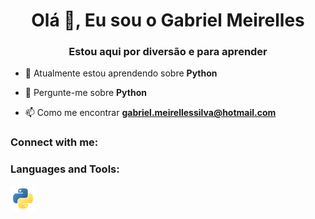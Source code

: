 <h1 align="center">Olá 👋, Eu sou o Gabriel Meirelles</h1>
<h3 align="center">Estou aqui por diversão e para aprender</h3>

- 🌱 Atualmente estou aprendendo sobre **Python**

- 💬 Pergunte-me sobre **Python**

- 📫 Como me encontrar **gabriel.meirellessilva@hotmail.com**

<h3 align="left">Connect with me:</h3>
<p align="left">
</p>

<h3 align="left">Languages and Tools:</h3>
<p align="left"> <a href="https://www.python.org" target="_blank" rel="noreferrer"> <img src="https://raw.githubusercontent.com/devicons/devicon/master/icons/python/python-original.svg" alt="python" width="40" height="40"/> </a> </p>
